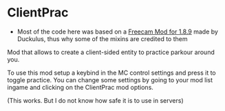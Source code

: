 # ClientPrac

- Most of the code here was based on a [Freecam Mod for 1.8.9](https://github.com/Duckulus/Freecam-1.8.9) made by Duckulus, thus why some of the mixins are credited to them

Mod that allows to create a client-sided entity to practice parkour around you.

To use this mod setup a keybind in the MC control settings and press it to toggle practice.
You can change some settings by going to your mod list ingame and clicking on the ClientPrac mod options.

(This works. But I do not know how safe it is to use in servers)

